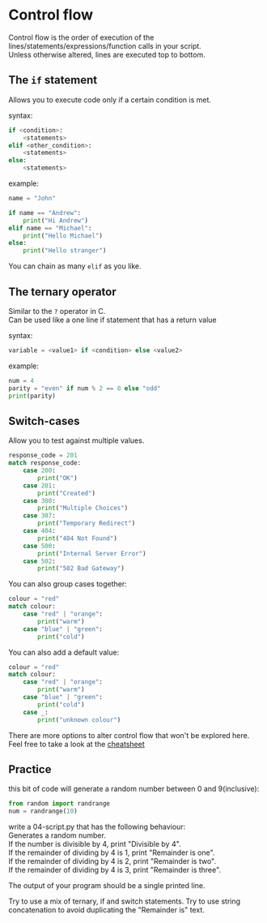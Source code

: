 # Control flow

Control flow is the order of execution of the lines/statements/expressions/function calls in your script.  
Unless otherwise altered, lines are executed top to bottom.

## The `if` statement

Allows you to execute code only if a certain condition is met.

syntax:
```python
if <condition>:
    <statements>
elif <other_condition>:
    <statements>
else:
    <statements>
```

example:

```python
name = "John"

if name == "Andrew":
    print("Hi Andrew")
elif name == "Michael":
    print("Hello Michael")
else:
    print("Hello stranger")
```

You can chain as many `elif` as you like.

## The ternary operator

Similar to the `?` operator in C.  
Can be used like a one line if statement that has a return value

syntax:
```python
variable = <value1> if <condition> else <value2>
```

example:
```python
num = 4
parity = "even" if num % 2 == 0 else "odd"
print(parity)
```

## Switch-cases

Allow you to test against multiple values.

```python
response_code = 201
match response_code:
    case 200:
        print("OK")
    case 201:
        print("Created")
    case 300:
        print("Multiple Choices")
    case 307:
        print("Temporary Redirect")
    case 404:
        print("404 Not Found")
    case 500:
        print("Internal Server Error")
    case 502:
        print("502 Bad Gateway")
```

You can also group cases together:

```python
colour = "red"
match colour:
    case "red" | "orange":
        print("warm")
    case "blue" | "green":
        print("cold")
```

You can also add a default value:

```python
colour = "red"
match colour:
    case "red" | "orange":
        print("warm")
    case "blue" | "green":
        print("cold")
    case _:
        print("unknown colour")
```

There are more options to alter control flow that won't be explored here. Feel free to take a look at the [cheatsheet](https://www.pythoncheatsheet.org/cheatsheet/control-flow)


## Practice
this bit of code will generate a random number between 0 and 9(inclusive):
```python
from random import randrange
num = randrange(10)

```

write a 04-script.py that has the following behaviour:  
Generates a random number.  
If the number is divisible by 4, print "Divisible by 4".   
If the remainder of dividing by 4 is 1, print "Remainder is one".  
If the remainder of dividing by 4 is 2, print "Remainder is two".  
If the remainder of dividing by 4 is 3, print "Remainder is three".  

The output of your program should be a single printed line.

Try to use a mix of ternary, if and switch statements.
Try to use string concatenation to avoid duplicating the "Remainder is" text.